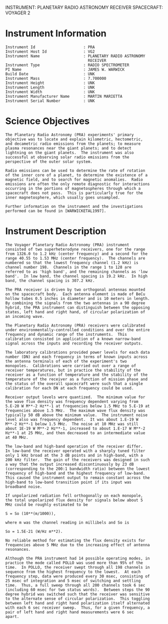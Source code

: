 
 
  INSTRUMENT: PLANETARY RADIO ASTRONOMY RECEIVER
  SPACECRAFT: VOYAGER 2
 
 
  Instrument Information
  ======================
    Instrument Id                     : PRA
    Instrument Host Id                : VG2
    Instrument Name                   : PLANETARY RADIO ASTRONOMY
                                        RECEIVER
    Instrument Type                   : RADIO SPECTROMETER
    PI Name                           : JAMES W. WARWICK
    Build Date                        : UNK
    Instrument Mass                   : 7.700000
    Instrument Height                 : UNK
    Instrument Length                 : UNK
    Instrument Width                  : UNK
    Instrument Manufacturer Name      : MARTIN MARIETTA
    Instrument Serial Number          : UNK
 
 
  Science Objectives
  ==================
    The Planetary Radio Astronomy (PRA) experiments' primary
    objective was to locate and explain kilometric, hectometric,
    and decametric radio emissions from the planets; to measure
    plasma resonances near the giant planets; and to detect
    lightning on the giant planets.  The instrument was also
    successful at observing solar radio emissions from the
    perspective of the outer solar system.
 
    Radio emissions can be used to determine the rate of rotation
    of the inner core of a planet, to determine the existence of a
    magnetic field, and to search for magnetic anomalies.  Radio
    emissions are often the only remote diagnostic for interactions
    occurring in the portions of magnetospheres through which a
    spacecraft does not pass.  This is particularly true for the
    inner magnetosphere, which usually goes unsampled.
 
    Further information on the instrument and the investigations
    performed can be found in [WARWICKETAL1997].
 
 
  Instrument Description
  ======================
    The Voyager Planetary Radio Astronomy (PRA) instrument
    consisted of two superheterodyne receivers, one for the range
    from 1326.0 to 1.2 kHz (center frequency) and a second for the
    range 40.55 to 1.53 MHz (center frequency).  The channels are
    numbered so that the lowest frequency channel (1.2 kHz) is
    channel number 198.  Channels in the range 1 to 128 are
    referred to as 'high band', and the remaining channels as 'low
    band'.  In low band, the channel spacing is 19.2 kHz.  In high
    band, the channel spacing is 307.2 kHz.
 
    The PRA receiver is driven by two orthogonal antennas mounted
    on the spacecraft body.  Each antenna element is made of BeCu
    hollow tubes 0.5 inches in diameter and is 10 meters in length.
    By combining the signals from the two antennas in a 90 degree
    hybrid, the PRA instrument can distinguish between the opposing
    states, left hand and right hand, of circular polarization of
    an incoming wave.
 
    The Planetary Radio Astronomy (PRA) receivers were calibrated
    under environmentally-controlled conditions and over the entire
    frequency and dynamic range of the instruments.  This
    calibration consisted in application of a known narrow-band
    signal across the inputs and recording the receiver outputs.
 
    The laboratory calibrations provided power levels for each data
    number (DN) and each frequency in terms of known inputs across
    the antenna terminals of each of the experiment's two
    monopoles.  Calibrations were carried out over a range of
    receiver temperatures, but in practice the stability of the
    receiver as a function of temperature and the stability of the
    temperature of the receiver as a function of mission phase and
    the status of the overall spacecraft were such that a single
    calibration for each DN at each frequency could be used.
 
    Receiver output levels were quantized.  The minimum value for
    the wave flux density was frequency dependent varying from
    5.E-20 W M**-2 Hz**-1 at frequencies below 1.5 MHz to 5.E-19 at
    frequencies above 1.5 MHz.  The maximum wave flux density was
    typically 50 dB above the minimum value.  The instrument noise
    level also was frequency dependent.  It was about 1.E-19 W
    M**-2 Hz**-1 below 1.5 MHz.  The noise at 10 MHz was still
    about 1E-19 W M**-2 Hz**-1, increased to about 1.E-17 W M**-2
    Hz**-1 at 25 MHz, and then decreased to an intermediate value
    at 40 MHz.
 
    The low-band and high-band operation of the receiver differ.
    In low-band the receiver operated with a sharply tuned filter
    only 1 kHz broad at the 3 dB points and in high-band, with a
    200 kHz filter.  The gain of the receivers was designed in such
    a way that the output increased discontinuously by 23 dB
    (corresponding to the 200:1 bandwidth ratio) between the lowest
    frequency of high-band and the highest frequency of low-band.
    This caused the instrument output to remain constant across the
    high-band to low-band transition point if its input was
    broadband noise.
 
    If unpolarized radiation fell orthogonally on each monopole,
    the total unpolarized flux density for signals below about 5
    MHz could be roughly estimated to be
 
    S = So (10**(m/1000)),
 
    where m was the channel reading in millibels and So is
 
    So = 1.5E-21 (W/Hz m**2).
 
    No reliable method for estimating the flux density exists for
    frequencies above 5 MHz due to the increasing effect of antenna
    resonances.
 
    Although the PRA instrument had 14 possible operating modes, in
    practice the mode called POLLO was used more than 95% of the
    time.  In POLLO, the receiver swept through all 198 channels in
    sequence from the highest frequency to the lowest.  At each
    frequency step, data were produced every 30 msec, consisting of
    25 msec of integration and 5 msec of switching and settling
    time.  Thus, a full sweep through all 200 channels took 6 sec
    (including 60 msec for two status words).  Between steps the 90
    degree hybrid was switched such that the receiver was sensitive
    to the alternate sense of circular polarization.  This toggling
    between left hand and right hand polarization itself alternated
    with each 6 sec receiver sweep.  Thus, for a given frequency, a
    pair of left hand and right hand measurements were 6 sec
    apart.

        